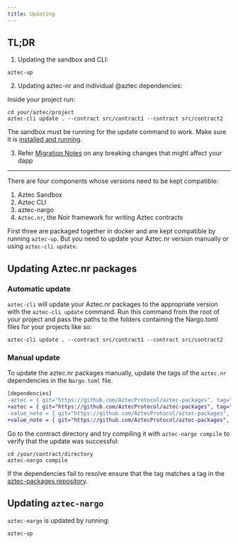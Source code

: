 ```yaml
---
title: Updating
---
```


## TL;DR

1. Updating the sandbox and CLI:

```shell
aztec-up
```

2. Updating aztec-nr and individual @aztec dependencies:

Inside your project run:

```shell
cd your/aztec/project
aztec-cli update . --contract src/contract1 --contract src/contract2
```

The sandbox must be running for the update command to work. Make sure it is [installed and running](../developers/sandbox/references/sandbox-reference.md).

3. Refer [Migration Notes](../misc/migration_notes.md) on any breaking changes that might affect your dapp

---

There are four components whose versions need to be kept compatible:

1. Aztec Sandbox
2. Aztec CLI
3. aztec-nargo
4. `Aztec.nr`, the Noir framework for writing Aztec contracts

First three are packaged together in docker and are kept compatible by running `aztec-up`.
But you need to update your Aztec.nr version manually or using `aztec-cli update`.

## Updating Aztec.nr packages

### Automatic update

`aztec-cli` will update your Aztec.nr packages to the appropriate version with the `aztec-cli update` command. Run this command from the root of your project and pass the paths to the folders containing the Nargo.toml files for your projects like so:

```shell
aztec-cli update . --contract src/contract1 --contract src/contract2
```

### Manual update

To update the aztec.nr packages manually, update the tags of the `aztec.nr` dependencies in the `Nargo.toml` file.

```diff
[dependencies]
-aztec = { git="https://github.com/AztecProtocol/aztec-packages", tag="aztec-packages-v0.7.5", directory="aztec-nr/aztec" }
+aztec = { git="https://github.com/AztecProtocol/aztec-packages", tag="#include_aztec_version", directory="aztec-nr/aztec" }
-value_note = { git="https://github.com/AztecProtocol/aztec-packages", tag="aztec-packages-v0.7.5", directory="aztec-nr/value-note" }
+value_note = { git="https://github.com/AztecProtocol/aztec-packages", tag="#include_aztec_version", directory="aztec-nr/value-note" }
```

Go to the contract directory and try compiling it with `aztec-nargo compile` to verify that the update was successful:

```shell
cd /your/contract/directory
aztec-nargo compile
```

If the dependencies fail to resolve ensure that the tag matches a tag in the [aztec-packages repository](https://github.com/AztecProtocol/aztec-packages/tags).

## Updating `aztec-nargo`

`aztec-nargo` is updated by running:

```bash
aztec-up
```
